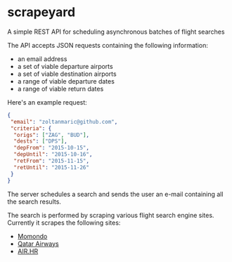 # scrapeyard
A simple REST API for scheduling asynchronous batches of flight searches

The API accepts JSON requests containing the following information:

* an email address
* a set of viable departure airports
* a set of viable destination airports
* a range of viable departure dates
* a range of viable return dates

Here's an example request:

```json
{
 "email": "zoltanmaric@github.com",
 "criteria": {
  "origs": ["ZAG", "BUD"],
  "dests": ["DPS"],
  "depFrom": "2015-10-15",
  "depUntil": "2015-10-16",
  "retFrom": "2015-11-15",
  "retUntil": "2015-11-26"
 }
}
```

The server schedules a search and sends the user an e-mail containing all the search results.

The search is performed by scraping various flight search engine sites. Currently it scrapes the following sites:

* [Momondo](http://momondo.com)
* [Qatar Airways](http://qatarairway.com)
* [AIR.HR](http://air.hr)
